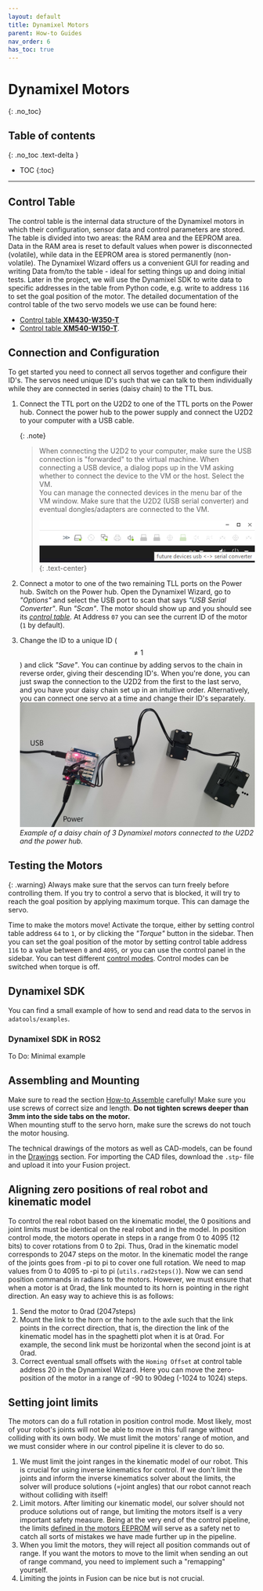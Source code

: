 ```yaml
---
layout: default
title: Dynamixel Motors
parent: How-to Guides
nav_order: 6
has_toc: true
---
```


# Dynamixel Motors
{: .no_toc}

## Table of contents
{: .no_toc .text-delta }
- TOC
{:toc}

---

## Control Table
The control table is the internal data structure of the Dynamixel motors in which their configuration, sensor data and control parameters are stored. The table is divided into two areas: the RAM area and the EEPROM area. Data in the RAM area is reset to default values when power is disconnected (volatile), while data in the EEPROM area is stored permanently (non-volatile). The Dynamixel Wizard offers us a convenient GUI for reading and writing Data from/to the table - ideal for setting things up and doing initial tests. Later in the project, we will use the Dynamixel SDK to write data to specific addresses in the table from Python code, e.g. write to address `116` to set the goal position of the motor.
The detailed documentation of the control table of the two servo models we use can be found here:

 - [ Control table __XM430-W350-T__](https://emanual.robotis.com/docs/en/dxl/x/xm430-w350/#control-table)
 - [ Control table __XM540-W150-T__](https://emanual.robotis.com/docs/en/dxl/x/xm540-w150/#control-table).


## Connection and Configuration
To get started you need to connect all servos together and configure their ID's. The servos need unique ID's such that we can talk to them individually while they are connected in series (daisy chain) to the TTL bus.

1. Connect the TTL port on the U2D2 to one of the TTL ports on the Power hub. Connect the power hub to the power supply and connect the U2D2 to your computer with a USB cable.

    {: .note}
    >When connecting the U2D2 to your computer, make sure the USB connection is "forwarded" to the virtual machine. When connecting a USB device, a dialog pops up in the VM asking whether to connect the device to the VM or the host. Select the VM.  
    You can manage the connected devices in the menu bar of the VM window. Make sure that the U2D2 (USB serial converter) and eventual dongles/adapters are connected to the VM.
    >
    >![VM USB devices](../../assets/images/vm_usb.png)
    >{: .text-center}

2. Connect a motor to one of the two remaining TLL ports on the Power hub. Switch on the Power hub. Open the Dynamixel Wizard, go to _"Options"_ and select the USB port to scan that says _"USB Serial Converter"_.
    Run _"Scan"_. The motor should show up and you should see its [_control table_](https://emanual.robotis.com/docs/en/software/dynamixel/dynamixel_wizard2/#dynamixel-control-table).
    At Address `07` you can see the current ID of the motor (`1` by default).
    
3. Change the ID to a unique ID ($$\neq 1$$) and click _"Save"_. You can continue by adding servos to the chain in reverse order, giving their descending ID's. When you're done, you can just swap the connection to the U2D2 from the first to the last servo, and you have your daisy chain set up in an intuitive order. Alternatively, you can connect one servo at a time and change their ID's separately.
![Dynamixel connection](../../assets/images/dynamixel_connection.jpg)
_Example of a daisy chain of 3 Dynamixel motors connected to the U2D2 and the power hub._

## Testing the Motors

{: .warning}
Always make sure that the servos can turn freely before controlling them. If you try to control a servo that is blocked, it will try to reach the goal position by applying maximum torque. This can damage the servo.

Time to make the motors move! Activate the torque, either by setting control table address `64` to `1`, or by clicking the _"Torque"_ button in the sidebar. Then you can set the goal position of the motor by setting control table address `116` to a value between `0` and `4095`, or you can use the control panel in the sidebar. You can test different [control modes](https://emanual.robotis.com/docs/en/dxl/x/xm430-w350/#operating-mode11). Control modes can be switched when torque is off.





## Dynamixel SDK
You can find a small example of how to send and read data to the servos in ```adatools/examples```.

### Dynamixel SDK in ROS2
To Do: Minimal example


## Assembling and Mounting
Make sure to read the section [How-to Assemble](https://emanual.robotis.com/docs/en/dxl/x/xm430-w350/#how-to-assemble) carefully!
Make sure you use screws of correct size and length. **Do not tighten screws deeper than 3mm into the side tabs on the motor.**  
When mounting stuff to the servo horn, make sure the screws do not touch the motor housing.

The technical drawings of the motors as well as CAD-models, can be found in the [Drawings](https://emanual.robotis.com/docs/en/dxl/x/xm430-w350/#drawings) section. For importing the CAD files, download the ```.stp```- file and upload it into your Fusion project.

## Aligning zero positions of real robot and kinematic model
To control the real robot based on the kinematic model, the 0 positions and joint limits must be identical on the real robot and in the model. In position control mode, the motors operate in steps in a range from 0 to 4095 (12 bits) to cover rotations from 0 to 2pi. Thus, 0rad in the kinematic model corresponds to 2047 steps on the motor. In the kinematic model the range of the joints goes from -pi to pi to cover one full rotation. We need to map values from 0 to 4095 to -pi to pi (```utils.rad2steps()```). Now we can send position commands in radians to the motors. However, we must ensure that when a motor is at 0rad, the link mounted to its horn is pointing in the right direction. 
An easy way to achieve this is as follows:
1. Send the motor to 0rad (2047steps)
2. Mount the link to the horn or the horn to the axle such that the link points in the correct direction, that is, the direction the link of the kinematic model has in the spaghetti plot when it is at 0rad. For example, the second link must be horizontal when the second joint is at 0rad.
3. Correct eventual small offsets with the ```Homing Offset``` at control table address 20 in the Dynamixel Wizard. Here you can move the zero-position of the motor in a range of -90 to 90deg (-1024 to 1024) steps.

## Setting joint limits
The motors can do a full rotation in position control mode. Most likely, most of your robot's joints will not be able to move in this full range without colliding with its own body. We must limit the motors' range of motion, and we must consider where in our control pipeline it is clever to do so.
1. We must limit the joint ranges in the kinematic model of our robot. This is crucial for using inverse kinematics for control. If we don't limit the joints and inform the inverse kinematics solver about the limits, the solver will produce solutions (=joint angles) that our robot cannot reach without colliding with itself!
2. Limit motors. After limiting our kinematic model, our solver should not produce solutions out of range, but limiting the motors itself is a very important safety measure. Being at the very end of the control pipeline, the limits [defined in the motors EEPROM](https://emanual.robotis.com/docs/en/dxl/x/xm430-w350/#minmax-position-limit48-52) will serve as a safety net to catch all sorts of mistakes we have made further up in the pipeline. 
3. When you limit the motors, they will reject all position commands out of range. If you want the motors to move to the limit when sending an out of range command, you need to implement such a "remapping" yourself.
4. Limiting the joints in Fusion can be nice but is not crucial.